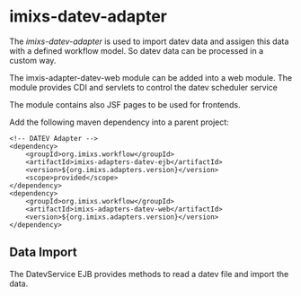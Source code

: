 # imixs-datev-adapter

The _imixs-datev-adapter_ is used to import datev data and assigen this data with a defined workflow model. So datev data can be processed in a custom way. 

The imxis-adapter-datev-web module can be added into a web module. The module provides CDI and servlets to control the datev scheduler service

The module contains also JSF pages to be used for frontends. 

Add the following maven dependency into a parent project:


	<!-- DATEV Adapter -->
	<dependency>
		<groupId>org.imixs.workflow</groupId>
		<artifactId>imixs-adapters-datev-ejb</artifactId>
		<version>${org.imixs.adapters.version}</version>
		<scope>provided</scope>
	</dependency>
	<dependency>
		<groupId>org.imixs.workflow</groupId>
		<artifactId>imixs-adapters-datev-web</artifactId>
		<version>${org.imixs.adapters.version}</version>
	</dependency>

## Data Import

The DatevService EJB provides methods to read a datev file and import the data. 